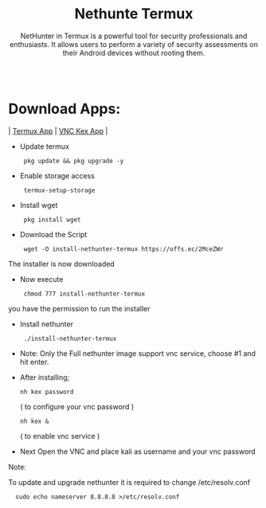 # <h1 align="center"> Nethunte Termux </h1>
 
<p align="center">NetHunter in Termux is a powerful tool for security professionals and enthusiasts. It allows users to perform a variety of security assessments on their Android devices without rooting them.</p>

<br></br>
# Download Apps:
| [Termux App](https://github.com/xiv3r/Termux-Nethunter/releases/download/Apps/Termux_v0.119.1.apk) 
| [VNC Kex App](https://github.com/xiv3r/Termux-Nethunter/releases/download/Apps/offsec.nethunter.kex.apk)
|


- Update termux

       pkg update && pkg upgrade -y
   
- Enable storage access

       termux-setup-storage


- Install wget

       pkg install wget


- Download the Script

       wget -O install-nethunter-termux https://offs.ec/2MceZWr

The installer is now downloaded


- Now execute

       chmod 777 install-nethunter-termux

you have the permission to run the installer


- Install nethunter

       ./install-nethunter-termux


- Note: Only the Full nethunter image support vnc service, choose #1 and hit enter.




- After installing;
     
      nh kex password 
      
   ( to configure your vnc password )
       
      nh kex &
      
   ( to enable vnc service )


- Next Open the VNC and place kali as username and your vnc password 

Note:

To update and upgrade nethunter it is required to change /etc/resolv.conf

      sudo echo nameserver 8.8.8.8 >/etc/resolv.conf


 
